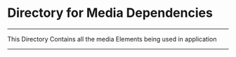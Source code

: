 # Directory for Media Dependencies
********************
This Directory Contains all the media Elements being used in application
********************
